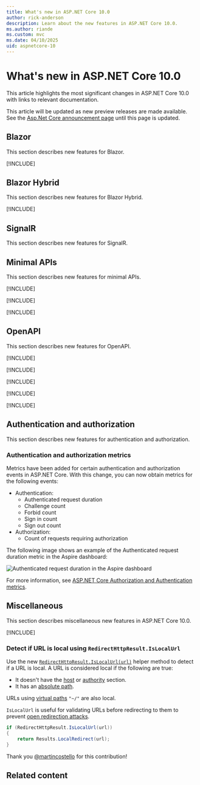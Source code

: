```yaml
---
title: What's new in ASP.NET Core 10.0
author: rick-anderson
description: Learn about the new features in ASP.NET Core 10.0.
ms.author: riande
ms.custom: mvc
ms.date: 04/10/2025
uid: aspnetcore-10
---
```

# What's new in ASP.NET Core 10.0

This article highlights the most significant changes in ASP.NET Core 10.0 with links to relevant documentation.

This article will be updated as new preview releases are made available. See the [Asp.Net Core announcement page](https://github.com/aspnet/announcements/issues?q=is%3Aopen+is%3Aissue+milestone%3A1.0.0-rc2) until this page is updated.

<!-- New content should be added to ~/aspnetcore-9/includes/newFeatureName.md files. This will help prevent merge conflicts in this file. -->

## Blazor

This section describes new features for Blazor.

[!INCLUDE[](~/release-notes/aspnetcore-10/includes/blazor.md)]

## Blazor Hybrid

This section describes new features for Blazor Hybrid.

[!INCLUDE[](~/release-notes/aspnetcore-10/includes/blazor-hybrid.md)]

## SignalR

This section describes new features for SignalR.

## Minimal APIs

This section describes new features for minimal APIs.

[!INCLUDE[](~/release-notes/aspnetcore-10/includes/MinApiEmptyStringInFormPost.md)]

[!INCLUDE[](~/release-notes/aspnetcore-10/includes/ValidationSupportMinAPI.md)]

[!INCLUDE[](~/release-notes/aspnetcore-10/includes/sse.md)]

## OpenAPI

This section describes new features for OpenAPI.

[!INCLUDE[](~/release-notes/aspnetcore-10/includes/openApi.md)]

[!INCLUDE[](~/release-notes/aspnetcore-10/includes/responseDescProducesResponseType.md)]

[!INCLUDE[](~/release-notes/aspnetcore-10/includes/OpenApiPopulateXMLDocComments.md)]

[!INCLUDE[](~/release-notes/aspnetcore-10/includes/OpenApiNetV2Prev7.md)]

[!INCLUDE[](~/release-notes/aspnetcore-10/includes/webapiaotTemplateAddedOpenAPI.md)]

## Authentication and authorization

This section describes new features for authentication and authorization.

### Authentication and authorization metrics

Metrics have been added for certain authentication and authorization events in ASP.NET Core. With this change, you can now obtain metrics for the following events:

* Authentication:
  * Authenticated request duration
  * Challenge count
  * Forbid count
  * Sign in count
  * Sign out count
* Authorization:
  * Count of requests requiring authorization

The following image shows an example of the Authenticated request duration metric in the Aspire dashboard:

![Authenticated request duration in the Aspire dashboard](https://github.com/user-attachments/assets/170615e9-ef25-48a1-a482-4933e2e03f03)

For more information, see [ASP.NET Core Authorization and Authentication metrics](xref:log-mon/metrics/built-in#microsoftaspnetcoreauthorization).

## Miscellaneous

This section describes miscellaneous new features in ASP.NET Core 10.0.

[!INCLUDE[](~/release-notes/aspnetcore-10/includes/testAppsTopLevel.md)]

### Detect if URL is local using `RedirectHttpResult.IsLocalUrl`

Use the new [`RedirectHttpResult.IsLocalUrl(url)`](https://source.dot.net/#Microsoft.AspNetCore.Http.Results/RedirectHttpResult.cs,c0ece2e6266cb369) helper method to detect if a URL is local. A URL is considered local if the following are true:

* It doesn't have the [host](https://developer.mozilla.org/docs/Web/API/URL/host) or [authority](https://developer.mozilla.org/docs/Web/URI/Authority) section.
* It has an [absolute path](https://developer.mozilla.org/docs/Learn_web_development/Howto/Web_mechanics/What_is_a_URL#absolute_urls_vs._relative_urls).

URLs using [virtual paths](/previous-versions/aspnet/ms178116(v=vs.100)) `"~/"` are also local.

`IsLocalUrl` is useful for validating URLs before redirecting to them to prevent [open redirection attacks](https://brightsec.com/blog/open-redirect-vulnerabilities/).

```csharp
if (RedirectHttpResult.IsLocalUrl(url))
{
    return Results.LocalRedirect(url);
}
```

Thank you [@martincostello](https://github.com/martincostello) for this contribution!

## Related content
